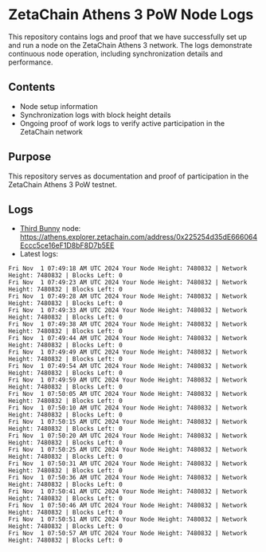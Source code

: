 # ZetaChain Athens 3 PoW Node Logs
This repository contains logs and proof that we have successfully set up and run a node on the ZetaChain Athens 3 network. The logs demonstrate continuous node operation, including synchronization details and performance.

## Contents
- Node setup information
- Synchronization logs with block height details
- Ongoing proof of work logs to verify active participation in the ZetaChain network

## Purpose
This repository serves as documentation and proof of participation in the ZetaChain Athens 3 PoW testnet.

## Logs

- [Third Bunny](https://thirdbunny.xyz/) node: https://athens.explorer.zetachain.com/address/0x225254d35dE666064Eccc5ce16eF1D8bF8D7b5EE
- Latest logs:
```
Fri Nov  1 07:49:18 AM UTC 2024 Your Node Height: 7480832 | Network Height: 7480832 | Blocks Left: 0
Fri Nov  1 07:49:23 AM UTC 2024 Your Node Height: 7480832 | Network Height: 7480832 | Blocks Left: 0
Fri Nov  1 07:49:28 AM UTC 2024 Your Node Height: 7480832 | Network Height: 7480832 | Blocks Left: 0
Fri Nov  1 07:49:33 AM UTC 2024 Your Node Height: 7480832 | Network Height: 7480832 | Blocks Left: 0
Fri Nov  1 07:49:38 AM UTC 2024 Your Node Height: 7480832 | Network Height: 7480832 | Blocks Left: 0
Fri Nov  1 07:49:44 AM UTC 2024 Your Node Height: 7480832 | Network Height: 7480832 | Blocks Left: 0
Fri Nov  1 07:49:49 AM UTC 2024 Your Node Height: 7480832 | Network Height: 7480832 | Blocks Left: 0
Fri Nov  1 07:49:54 AM UTC 2024 Your Node Height: 7480832 | Network Height: 7480832 | Blocks Left: 0
Fri Nov  1 07:49:59 AM UTC 2024 Your Node Height: 7480832 | Network Height: 7480832 | Blocks Left: 0
Fri Nov  1 07:50:05 AM UTC 2024 Your Node Height: 7480832 | Network Height: 7480832 | Blocks Left: 0
Fri Nov  1 07:50:10 AM UTC 2024 Your Node Height: 7480832 | Network Height: 7480832 | Blocks Left: 0
Fri Nov  1 07:50:15 AM UTC 2024 Your Node Height: 7480832 | Network Height: 7480832 | Blocks Left: 0
Fri Nov  1 07:50:20 AM UTC 2024 Your Node Height: 7480832 | Network Height: 7480832 | Blocks Left: 0
Fri Nov  1 07:50:25 AM UTC 2024 Your Node Height: 7480832 | Network Height: 7480832 | Blocks Left: 0
Fri Nov  1 07:50:31 AM UTC 2024 Your Node Height: 7480832 | Network Height: 7480832 | Blocks Left: 0
Fri Nov  1 07:50:36 AM UTC 2024 Your Node Height: 7480832 | Network Height: 7480832 | Blocks Left: 0
Fri Nov  1 07:50:41 AM UTC 2024 Your Node Height: 7480832 | Network Height: 7480832 | Blocks Left: 0
Fri Nov  1 07:50:46 AM UTC 2024 Your Node Height: 7480832 | Network Height: 7480832 | Blocks Left: 0
Fri Nov  1 07:50:51 AM UTC 2024 Your Node Height: 7480832 | Network Height: 7480832 | Blocks Left: 0
Fri Nov  1 07:50:57 AM UTC 2024 Your Node Height: 7480832 | Network Height: 7480832 | Blocks Left: 0
```
